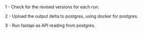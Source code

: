 1 - Check for the revised versions for each run.

2 - Upload the output delta to postgres, using docker for postgres.

3 - Run fastapi as API reading from postgres.